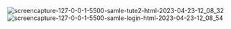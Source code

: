 ![screencapture-127-0-0-1-5500-samle-tute2-html-2023-04-23-12_08_32](https://user-images.githubusercontent.com/121231049/233824095-71e69cff-ca42-4913-9976-bfb8575ab8ed.png)
![screencapture-127-0-0-1-5500-samle-login-html-2023-04-23-12_08_54](https://user-images.githubusercontent.com/121231049/233824103-0a175963-25fd-4e4b-ac64-6b45c539612e.png)
